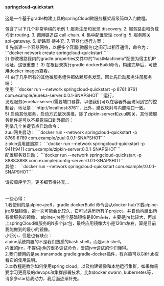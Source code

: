 #### springcloud-quickstart
 这是一个基于gradle构建工具的springCloud微服务框架超级简单入门教程。
 
<p>
包含了以下几个非常单纯的示例
1. 服务注册和发现 discovery.
2. 服务路由和负载均衡 routing.
3. 调用链追踪 call-chain.
4. 集中配置管理 config.
5. 服务网关 api-gateway.
6. 断路器 待补充.
7. 容器化运行方案：<br/>
    1) 先新建一个容器网络，以便多个容器(微服务)之间可以相互通信，命令为： <br/>
        ```docker network create springcloud-quickstart```` <br/>
    2) 修改根路径内的gradle.properties文件中的"hostMachineIp"配置为宿主机IP地址，这很重要！
    3) 在根目录执行gradle dockerBuild命令，构建完毕后，可使用docker images查看。 <br/>
    4) 由于几乎所有的其他微服务组件都依赖服务发现，因此先启动服务注册服务端：<br/>
        使用 ```docker run --network springcloud-quickstart -p 8761:8761 com.example/eureka-server:0.0.1-SNAPSHOT``` 运行，<br/>
        发现服务(eureka-server)需要端口暴露，以便我们可以在容器外面访问到它的控制台，地址是：`http://localhost:8761`，此外，建议映射与内部端口一致。<br/>
    5) 启动其他服务，启动方式依次类推，除了zipkin-server和zuul网关，其他微服务组件是可以不暴露端口到外部的：<br/>
        列举几个关键节点启动命令：<br/>
        zuul网关启动：   ```docker run --network springcloud-quickstart -p 8769:8769 com.example/zuul:0.0.1-SNAPSHOT``` <br/>
        zipkin调用链追踪：    ```docker run --network springcloud-quickstart -p 9411:9411 com.example/zipkin-server:0.0.1-SNAPSHOT``` <br/>
        配置服务器启动：   ```docker run --network springcloud-quickstart -p 8888:8888 com.example/config-server:0.0.1-SNAPSHOT``` <br/>
        其他： ```docker run --network springcloud-quickstart com.example/<applicationName>:0.0.1-SNAPSHOT``` <br/>
</p>

请按顺序学习，更多细节待补充...
<br/><br/><br/>
一些心得：<br/>
1.我使用的是alpine+jre8，gradle dockerBuild 命令会从docker hub下载alpine-jre基础镜像，第一次可能会比较久，它可以遍历所有子project，并自动构建出所有微服务的镜像，
    alpine+jre整个基础镜像是80m左右，主要是jre比较大，再加上springCloud微服务的N多个jar包，最终应用镜像大小是120m左右。算是目前我能做到的最小的镜像。<br/>
    小归小，但是也有缺点：<br/>
    alpine系统内置的不是我们熟悉的bash shell，而是ash shell。<br/>
    内置的jre，不提供jdk的很多调试命令，爱搞jvm调试的你们懂得。<br/>
2.我们使用的是se.transmode.gradle:gradle-docker插件，有兴趣可以GitHub查看它的使用说明。<br/>
3.本教程是教你如何使用spring cloud，以及构建镜像和本地运行集群，如果你需要学习更高级的devops和集群部署技术，比如docker swarm, kubernetes等，请多多star给我动力，我后面逐渐补充。